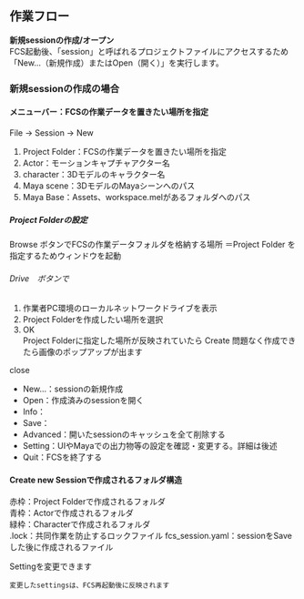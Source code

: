 ## 作業フロー
**新規sessionの作成/オープン**  
FCS起動後、「session」と呼ばれるプロジェクトファイルにアクセスするため
「New...（新規作成）またはOpen（開く）」を実行します。

### 新規sessionの作成の場合
#### メニューバー：FCSの作業データを置きたい場所を指定 

File -> Session -> New
1. Project Folder：FCSの作業データを置きたい場所を指定 
2. Actor：モーションキャプチャアクター名 
3. character：3Dモデルのキャラクター名
4. Maya scene：3DモデルのMayaシーンへのパス
5. Maya Base：Assets、workspace.melがあるフォルダへのパス


##### Project Folderの設定
Browse ボタンでFCSの作業データフォルダを格納する場所
＝Project Folder
を指定するためウィンドウを起動

###### Drive　ボタンで
1. 作業者PC環境のローカルネットワークドライブを表示  
2. Project Folderを作成したい場所を選択
3. OK  
Project Folderに指定した場所が反映されていたら
Create
問題なく作成できたら画像のポップアップが出ます

close

- New...：sessionの新規作成  
- Open：作成済みのsessionを開く  
- Info：
- Save：
- Advanced：開いたsessionのキャッシュを全て削除する
- Setting：UIやMayaでの出力物等の設定を確認・変更する。詳細は後述
- Quit：FCSを終了する

#### 

#### Create new Sessionで作成されるフォルダ構造
赤枠：Project Folderで作成されるフォルダ  
青枠：Actorで作成されるフォルダ  
緑枠：Characterで作成されるフォルダ  
.lock：共同作業を防止するロックファイル
fcs_session.yaml：sessionをSaveした後に作成されるファイル  


Settingを変更できます

```{warning}
変更したsettingsは、FCS再起動後に反映されます
```

